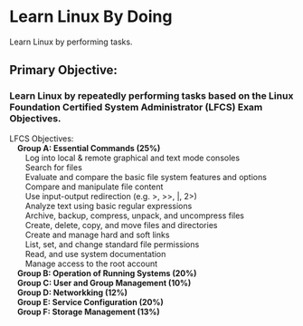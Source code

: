 # Learn Linux By Doing
Learn Linux by performing tasks.

## Primary Objective: 
### Learn Linux by repeatedly performing tasks based on the Linux Foundation Certified System Administrator (LFCS) Exam Objectives.

LFCS Objectives:  
&emsp;__Group A: Essential Commands (25%)__  
&emsp;&emsp;Log into local & remote graphical and text mode consoles  
&emsp;&emsp;Search for files  
&emsp;&emsp;Evaluate and compare the basic file system features and options  
&emsp;&emsp;Compare and manipulate file content  
&emsp;&emsp;Use input-output redirection (e.g. >, >>, |, 2>)  
&emsp;&emsp;Analyze text using basic regular expressions  
&emsp;&emsp;Archive, backup, compress, unpack, and uncompress files  
&emsp;&emsp;Create, delete, copy, and move files and directories  
&emsp;&emsp;Create and manage hard and soft links  
&emsp;&emsp;List, set, and change standard file permissions  
&emsp;&emsp;Read, and use system documentation  
&emsp;&emsp;Manage access to the root account  
 &emsp;__Group B: Operation of Running Systems (20%)__  
 &emsp;__Group C: User and Group Management (10%)__  
 &emsp;__Group D: Networkking (12%)__  
 &emsp;__Group E: Service Configuration (20%)__  
 &emsp;__Group F: Storage Management (13%)__  
